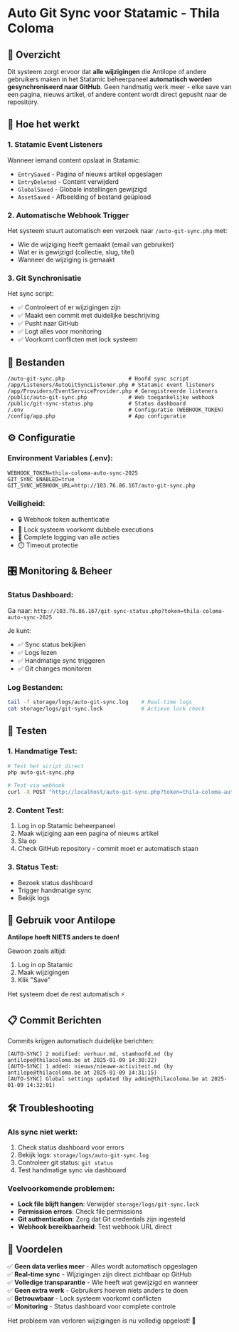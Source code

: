 # Auto Git Sync voor Statamic - Thila Coloma

## 🎯 Overzicht

Dit systeem zorgt ervoor dat **alle wijzigingen** die Antilope of andere gebruikers maken in het Statamic beheerpaneel **automatisch worden gesynchroniseerd naar GitHub**. Geen handmatig werk meer - elke save van een pagina, nieuws artikel, of andere content wordt direct gepusht naar de repository.

## 🚀 Hoe het werkt

### 1. **Statamic Event Listeners**
Wanneer iemand content opslaat in Statamic:
- `EntrySaved` - Pagina of nieuws artikel opgeslagen
- `EntryDeleted` - Content verwijderd  
- `GlobalSaved` - Globale instellingen gewijzigd
- `AssetSaved` - Afbeelding of bestand geüpload

### 2. **Automatische Webhook Trigger**
Het systeem stuurt automatisch een verzoek naar `/auto-git-sync.php` met:
- Wie de wijziging heeft gemaakt (email van gebruiker)
- Wat er is gewijzigd (collectie, slug, titel)
- Wanneer de wijziging is gemaakt

### 3. **Git Synchronisatie** 
Het sync script:
- ✅ Controleert of er wijzigingen zijn
- ✅ Maakt een commit met duidelijke beschrijving
- ✅ Pusht naar GitHub 
- ✅ Logt alles voor monitoring
- ✅ Voorkomt conflicten met lock systeem

## 📁 Bestanden

```
/auto-git-sync.php                    # Hoofd sync script
/app/Listeners/AutoGitSyncListener.php # Statamic event listeners
/app/Providers/EventServiceProvider.php # Geregistreerde listeners
/public/auto-git-sync.php             # Web toegankelijke webhook
/public/git-sync-status.php           # Status dashboard
/.env                                 # Configuratie (WEBHOOK_TOKEN)
/config/app.php                       # App configuratie
```

## ⚙️ Configuratie

### Environment Variables (.env):
```env
WEBHOOK_TOKEN=thila-coloma-auto-sync-2025
GIT_SYNC_ENABLED=true
GIT_SYNC_WEBHOOK_URL=http://103.76.86.167/auto-git-sync.php
```

### Veiligheid:
- 🔒 Webhook token authenticatie
- 🚫 Lock systeem voorkomt dubbele executions
- 📝 Complete logging van alle acties
- ⏱️ Timeout protectie

## 🎛️ Monitoring & Beheer

### Status Dashboard:
Ga naar: `http://103.76.86.167/git-sync-status.php?token=thila-coloma-auto-sync-2025`

Je kunt:
- ✅ Sync status bekijken
- ✅ Logs lezen
- ✅ Handmatige sync triggeren
- ✅ Git changes monitoren

### Log Bestanden:
```bash
tail -f storage/logs/auto-git-sync.log    # Real-time logs
cat storage/logs/git-sync.lock            # Actieve lock check
```

## 🧪 Testen

### 1. Handmatige Test:
```bash
# Test het script direct
php auto-git-sync.php

# Test via webhook
curl -X POST "http://localhost/auto-git-sync.php?token=thila-coloma-auto-sync-2025&trigger=manual&user=test"
```

### 2. Content Test:
1. Log in op Statamic beheerpaneel
2. Maak wijziging aan een pagina of nieuws artikel
3. Sla op
4. Check GitHub repository - commit moet er automatisch staan

### 3. Status Test:
- Bezoek status dashboard
- Trigger handmatige sync
- Bekijk logs

## 🔧 Gebruik voor Antilope

**Antilope hoeft NIETS anders te doen!** 

Gewoon zoals altijd:
1. Log in op Statamic
2. Maak wijzigingen
3. Klik "Save" 

Het systeem doet de rest automatisch ⚡

## 📋 Commit Berichten

Commits krijgen automatisch duidelijke berichten:
```
[AUTO-SYNC] 2 modified: verhuur.md, stamhoofd.md (by antilope@thilacoloma.be at 2025-01-09 14:30:22)
[AUTO-SYNC] 1 added: nieuws/nieuwe-activiteit.md (by antilope@thilacoloma.be at 2025-01-09 14:31:15)  
[AUTO-SYNC] Global settings updated (by admin@thilacoloma.be at 2025-01-09 14:32:01)
```

## 🛠️ Troubleshooting

### Als sync niet werkt:
1. Check status dashboard voor errors
2. Bekijk logs: `storage/logs/auto-git-sync.log`
3. Controleer git status: `git status`
4. Test handmatige sync via dashboard

### Veelvoorkomende problemen:
- **Lock file blijft hangen**: Verwijder `storage/logs/git-sync.lock`
- **Permission errors**: Check file permissions
- **Git authentication**: Zorg dat Git credentials zijn ingesteld
- **Webhook bereikbaarheid**: Test webhook URL direct

## 🎉 Voordelen

✅ **Geen data verlies meer** - Alles wordt automatisch opgeslagen  
✅ **Real-time sync** - Wijzigingen zijn direct zichtbaar op GitHub  
✅ **Volledige transparantie** - Wie heeft wat gewijzigd en wanneer  
✅ **Geen extra werk** - Gebruikers hoeven niets anders te doen  
✅ **Betrouwbaar** - Lock systeem voorkomt conflicten  
✅ **Monitoring** - Status dashboard voor complete controle  

Het probleem van verloren wijzigingen is nu volledig opgelost! 🎯